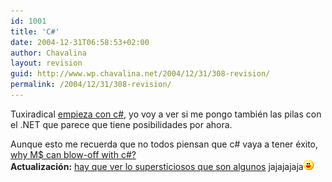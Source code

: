 ```yaml
---
id: 1001
title: 'C#'
date: 2004-12-31T06:58:53+02:00
author: Chavalina
layout: revision
guid: http://www.wp.chavalina.net/2004/12/31/308-revision/
permalink: /2004/12/31/308-revision/
---
```

Tuxiradical <a href="http://tuxiradical.bitacoras.com/index.php?id=13" target="_blank">empieza con c#</a>, yo voy a ver si me pongo tambi&eacute;n las pilas con el .NET que parece que tiene posibilidades por ahora.

Aunque esto me recuerda que no todos piensan que c# vaya a tener &eacute;xito, <a href="http://khason.biz/blog/2004/12/why-microsoft-can-blow-off-with-c.html" target="_blank">why M$ can blow-off with c#?</a>  
**Actualizaci&oacute;n:** <a href="http://khason.biz/blog/2004/12/fw-why-microsoft-can-blow-off-with-c.html" target="_blank">hay que ver lo supersticiosos que son algunos</a> jajajajaja![emo](/imagenes/emoticonos/risa.gif)